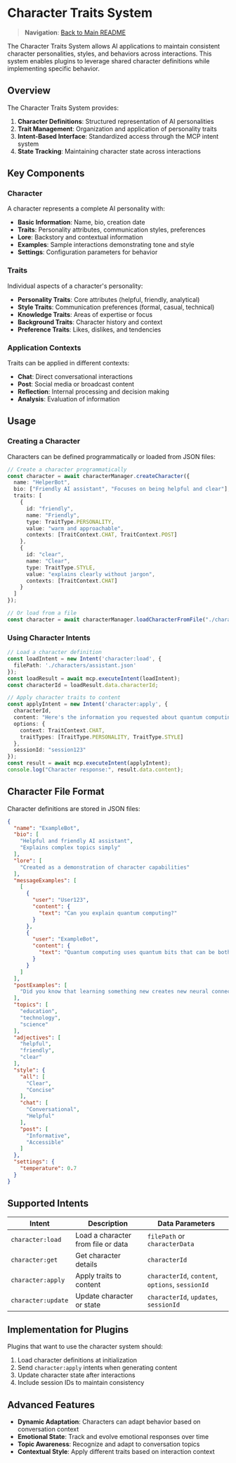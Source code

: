 # Character Traits System

> **Navigation**: [Back to Main README](../README.md)

The Character Traits System allows AI applications to maintain consistent character personalities, styles, and behaviors across interactions. This system enables plugins to leverage shared character definitions while implementing specific behavior.

## Overview

The Character Traits System provides:

1. **Character Definitions**: Structured representation of AI personalities
2. **Trait Management**: Organization and application of personality traits
3. **Intent-Based Interface**: Standardized access through the MCP intent system
4. **State Tracking**: Maintaining character state across interactions

## Key Components

### Character

A character represents a complete AI personality with:
- **Basic Information**: Name, bio, creation date
- **Traits**: Personality attributes, communication styles, preferences
- **Lore**: Backstory and contextual information
- **Examples**: Sample interactions demonstrating tone and style
- **Settings**: Configuration parameters for behavior

### Traits

Individual aspects of a character's personality:
- **Personality Traits**: Core attributes (helpful, friendly, analytical)
- **Style Traits**: Communication preferences (formal, casual, technical)
- **Knowledge Traits**: Areas of expertise or focus
- **Background Traits**: Character history and context
- **Preference Traits**: Likes, dislikes, and tendencies

### Application Contexts

Traits can be applied in different contexts:
- **Chat**: Direct conversational interactions
- **Post**: Social media or broadcast content
- **Reflection**: Internal processing and decision making
- **Analysis**: Evaluation of information

## Usage

### Creating a Character

Characters can be defined programmatically or loaded from JSON files:

```typescript
// Create a character programmatically
const character = await characterManager.createCharacter({
  name: "HelperBot",
  bio: ["Friendly AI assistant", "Focuses on being helpful and clear"],
  traits: [
    {
      id: "friendly",
      name: "Friendly",
      type: TraitType.PERSONALITY,
      value: "warm and approachable",
      contexts: [TraitContext.CHAT, TraitContext.POST]
    },
    {
      id: "clear",
      name: "Clear",
      type: TraitType.STYLE,
      value: "explains clearly without jargon",
      contexts: [TraitContext.CHAT]
    }
  ]
});

// Or load from a file
const character = await characterManager.loadCharacterFromFile("./characters/helper.json");
```

### Using Character Intents

```typescript
// Load a character definition
const loadIntent = new Intent('character:load', {
  filePath: './characters/assistant.json'
});
const loadResult = await mcp.executeIntent(loadIntent);
const characterId = loadResult.data.characterId;

// Apply character traits to content
const applyIntent = new Intent('character:apply', {
  characterId,
  content: "Here's the information you requested about quantum computing.",
  options: {
    context: TraitContext.CHAT,
    traitTypes: [TraitType.PERSONALITY, TraitType.STYLE]
  },
  sessionId: "session123"
});
const result = await mcp.executeIntent(applyIntent);
console.log("Character response:", result.data.content);
```

## Character File Format

Character definitions are stored in JSON files:

```json
{
  "name": "ExampleBot",
  "bio": [
    "Helpful and friendly AI assistant",
    "Explains complex topics simply"
  ],
  "lore": [
    "Created as a demonstration of character capabilities"
  ],
  "messageExamples": [
    [
      {
        "user": "User123",
        "content": {
          "text": "Can you explain quantum computing?"
        }
      },
      {
        "user": "ExampleBot",
        "content": {
          "text": "Quantum computing uses quantum bits that can be both 0 and 1 simultaneously, enabling certain calculations to be done much faster than traditional computers."
        }
      }
    ]
  ],
  "postExamples": [
    "Did you know that learning something new creates new neural connections in your brain? Keep growing!"
  ],
  "topics": [
    "education",
    "technology",
    "science"
  ],
  "adjectives": [
    "helpful",
    "friendly",
    "clear"
  ],
  "style": {
    "all": [
      "Clear",
      "Concise"
    ],
    "chat": [
      "Conversational",
      "Helpful"
    ],
    "post": [
      "Informative",
      "Accessible"
    ]
  },
  "settings": {
    "temperature": 0.7
  }
}
```

## Supported Intents

| Intent | Description | Data Parameters |
|--------|-------------|----------------|
| `character:load` | Load a character from file or data | `filePath` or `characterData` |
| `character:get` | Get character details | `characterId` |
| `character:apply` | Apply traits to content | `characterId`, `content`, `options`, `sessionId` |
| `character:update` | Update character or state | `characterId`, `updates`, `sessionId` |

## Implementation for Plugins

Plugins that want to use the character system should:

1. Load character definitions at initialization
2. Send `character:apply` intents when generating content
3. Update character state after interactions
4. Include session IDs to maintain consistency

## Advanced Features

- **Dynamic Adaptation**: Characters can adapt behavior based on conversation context
- **Emotional State**: Track and evolve emotional responses over time
- **Topic Awareness**: Recognize and adapt to conversation topics
- **Contextual Style**: Apply different traits based on interaction context 